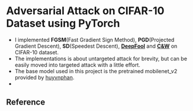# Adversarial Attack on CIFAR-10 Dataset using PyTorch

- I implemented **FGSM**(Fast Gradient Sign Method), **PGD**(Projected Gradient Descent), **SD**(Speedest Descent), [**DeepFool**](https://arxiv.org/abs/1511.04599) and [**C&W**](https://arxiv.org/abs/1608.04644) on CIFAR-10 dataset.
- The implementations is about untargeted attack for brevity, but can be easily moved into targeted attack with a little effort. 
- The base model used in this project is the pretrained mobilenet_v2 provided by [huyvnphan](https://github.com/huyvnphan/PyTorch_CIFAR10).
- 

## Reference
